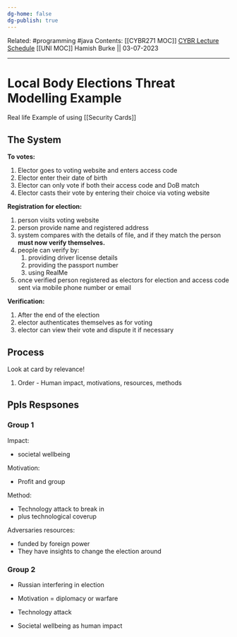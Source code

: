 ```yaml
---
dg-home: false
dg-publish: true
---
```

Related: #programming #java 
Contents: [[CYBR271 MOC]]
[CYBR Lecture Schedule](https://ecs.wgtn.ac.nz/Courses/CYBR271_2023T2/LectureSchedule)
[[UNI MOC]]
Hamish Burke || 03-07-2023
***

# Local Body Elections Threat Modelling Example

Real life Example of using [[Security Cards]]

## The System

**To votes:**
1. Elector goes to voting website and enters access code
2. Elector enter their date of birth
3. Elector can only vote if both their access code and DoB match
4. Elector casts their vote by entering their choice via voting website

**Registration for election:**
1. person visits voting website
2. person provide name and registered address
3. system compares with the details of file, and if they match the person **must now verify themselves.**
4. people can verify by:
	1. providing driver license details
	2. providing the passport number
	3. using RealMe
5. once verified person registered as electors for election and access code sent via mobile phone number or email

**Verification:**
1. After the end of the election
2. elector authenticates themselves as for voting
3. elector can view their vote and dispute it if necessary

## Process

Look at card by relevance!
1. Order - Human impact, motivations, resources, methods

## Ppls Respsones

### Group 1

Impact:
- societal wellbeing

Motivation:
- Profit and group

Method:
- Technology attack to break in
- plus technological coverup

Adversaries resources:
- funded by foreign power
- They have insights to change the election around

### Group 2

- Russian interfering in election
- Motivation = diplomacy or warfare

- Technology attack
- Societal wellbeing as human impact


